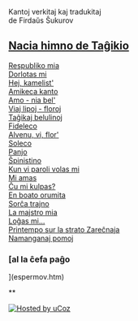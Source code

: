 Kantoj verkitaj kaj tradukitaj  
de Firdaŭs Ŝukurov

## [Nacia himno de Taĝikio](miajkantoj.htm#naciahimno)  
[Respubliko mia](miajkantoj.htm#respublikomia)  
[Dorlotas mi](miajkantoj.htm#dorlotas)  
[Hej, kamelist'](miajkantoj.htm#kamelist)  
[Amikeca kanto](miajkantoj.htm#pamirmontar)  
[Amo - nia bel'](miajkantoj.htm#amoniabel)  
[Viaj lipoj - floroj](miajkantoj.htm#viajlipoj)  
[Taĝikaj belulinoj](miajkantoj.htm#tagxbelulinoj)  
[Fideleco](miajkantoj.htm#fideleco)  
[Alvenu, vi, flor'](miajkantoj.htm#alvenu)  
[Soleco](miajkantoj.htm#soleco)  
[Panjo](miajkantoj.htm#panjo)  
[Ŝpinistino](miajkantoj.htm#spinistin)  
[Kun vi paroli volas mi](miajkantoj.htm#kunviparoli)  
[Mi amas](miajkantoj.htm#miamas)  
[Ĉu mi kulpas?](miajkantoj.htm#cxumikulpas)  
[En boato orumita](miajkantoj.htm#enboato)  
[Sorĉa trajno](miajkantoj.htm#sorcxatrajno)  
[La majstro mia](miajkantoj.htm#majstromia)  
[Loĝas mi...](miajkantoj.htm#logxasmi)  
[Printempo sur la strato Zareĉnaja](miajkantoj.htm#vesnanazarecxnoj)  
[Namanganaj pomoj](miajkantoj.htm#namangan)  

### [al la ĉefa paĝo  
](espermov.htm)

**

<div data-align="center">

[![Hosted by uCoz](https://s210.ucoz.net/img/cp/5.gif
"Hosted by uCoz")](https://www.ucoz.ru/ "Создать сайт бесплатно")  

</div>
